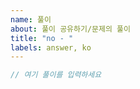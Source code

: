 ```yaml
---
name: 풀이
about: 풀이 공유하기/문제의 풀이
title: "no - "
labels: answer, ko
---
```


<!--
Notes: 

🎉 문제해결을 축하하고 당신의 풀이를 공유하려는 마음에 감사합니다!

하지만, 유저가 증가함에 따라 issue pool은 빠르게 풀이들로 채워질거에요.

당신의 풀이를 공유하기 이미 올라와 있는 유사한 풀이들을 검색하고 "thumb up(엄지척)" 또는 코멘트를 남길 수 있어요. 
다른 풀이가 있다고 생각되면 주저말고 새로운 issue를 만들어 다른 사람들과 공유 하세요
문제를 해결 하는 아이디어나 의견을 공유하는것은 아주 환영합니다!

감사합니다!
-->

```ts
// 여기 풀이를 입력하세요
```
